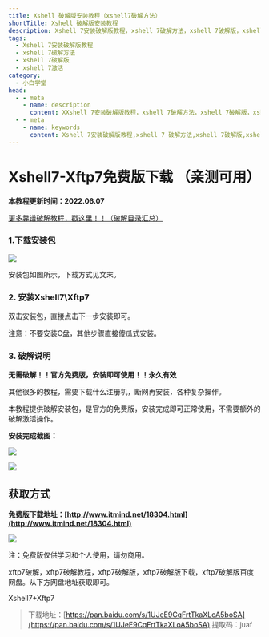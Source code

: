 ```yaml
---
title: Xshell 破解版安装教程（xshell7破解方法）
shortTitle: Xshell 破解版安装教程
description: Xshell 7安装破解版教程，xshell 7破解方法，xshell 7破解版，xshell 7激活
tags:
  - Xshell 7安装破解版教程
  - xshell 7破解方法
  - xshell 7破解版
  - xshell 7激活
category:
  - 小白学堂
head:
  - - meta
    - name: description
      content: XXshell 7安装破解版教程，xshell 7破解方法，xshell 7破解版，xshell 7激活
  - - meta
    - name: keywords
      content: Xshell 7安装破解版教程,xshell 7 破解方法,xshell 7破解版,xshell 7激活
---
```



Xshell7-Xftp7免费版下载 （亲测可用）
=========================

**本教程更新时间：2022.06.07**

[更多靠谱破解教程，戳这里！！（破解目录汇总）](https://tobebetterjavaer.com/nice-article/itmind/)

### 1.下载安装包

![](http://cdn.tobebetterjavaer.com/tobebetterjavaer/images/nice-article/itmind-xshellazpjbjcxshellpxffxbxt-ffa538b5-77d9-4d58-9c0b-c8f76b37713c.png)

安装包如图所示，下载方式见文末。

### 2\. 安装Xshell7\\Xftp7

双击安装包，直接点击下一步安装即可。

注意：不要安装C盘，其他步骤直接傻瓜式安装。

### 3\. 破解说明

**无需破解！！官方免费版，安装即可使用！！永久有效**

其他很多的教程，需要下载什么注册机，断网再安装，各种复杂操作。

本教程提供破解安装包，是官方的免费版，安装完成即可正常使用，不需要额外的破解激活操作。

**安装完成截图：**

![](http://cdn.tobebetterjavaer.com/tobebetterjavaer/images/nice-article/itmind-xshellazpjbjcxshellpxffxbxt-6c219f24-d6fe-401f-8306-3674f77c7f53.png)

![](http://cdn.tobebetterjavaer.com/tobebetterjavaer/images/nice-article/itmind-xshellazpjbjcxshellpxffxbxt-3e96e9fa-abbc-46dd-b3f6-57d7ceab96a4.png)

获取方式
----

**免费版下载地址：[http://www.itmind.net/18304.html](http://www.itmind.net/18304.html)**

![](http://cdn.tobebetterjavaer.com/tobebetterjavaer/images/nice-article/itmind-xshellazpjbjcxshellpxffxbxt-ffa538b5-77d9-4d58-9c0b-c8f76b37713c.png)

注：免费版仅供学习和个人使用，请勿商用。

xftp7破解，xftp7破解教程，xftp7破解版，xftp7破解版下载，xftp7破解版百度网盘。从下方网盘地址获取即可。

Xshell7+Xftp7
>下载地址：[https://pan.baidu.com/s/1UJeE9CqFrtTkaXLoA5boSA](https://pan.baidu.com/s/1UJeE9CqFrtTkaXLoA5boSA)
提取码：juaf
